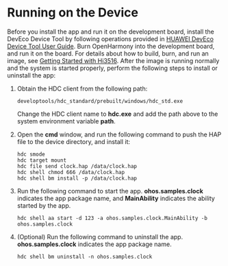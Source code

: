 # Running on the Device<a name="EN-US_TOPIC_0000001115258034"></a>

Before you install the app and run it on the development board, install the DevEco Device Tool by following operations provided in  [HUAWEI DevEco Device Tool User Guide](https://device.harmonyos.com/en/docs/ide/user-guides/tool_install-0000001050164976). Burn OpenHarmony into the development board, and run it on the board. For details about how to build, burn, and run an image, see  [Getting Started with Hi3516](../quick-start/how-to-develop-12.md). After the image is running normally and the system is started properly, perform the following steps to install or uninstall the app:

1.  Obtain the HDC client from the following path:

    ```
    developtools/hdc_standard/prebuilt/windows/hdc_std.exe
    ```

    Change the HDC client name to  **hdc.exe**  and add the path above to the system environment variable  **path**.

2.  Open the  **cmd**  window, and run the following command to push the HAP file to the device directory, and install it:

    ```
    hdc smode
    hdc target mount
    hdc file send clock.hap /data/clock.hap
    hdc shell chmod 666 /data/clock.hap
    hdc shell bm install -p /data/clock.hap
    ```

3.  Run the following command to start the app.  **ohos.samples.clock**  indicates the app package name, and  **MainAbility**  indicates the ability started by the app.

    ```
    hdc shell aa start -d 123 -a ohos.samples.clock.MainAbility -b ohos.samples.clock
    ```

4.  \(Optional\) Run the following command to uninstall the app.  **ohos.samples.clock**  indicates the app package name.

    ```
    hdc shell bm uninstall -n ohos.samples.clock
    ```



